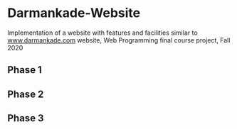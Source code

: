 # Darmankade-Website
Implementation of a website with features and facilities similar to www.darmankade.com website, Web Programming final course project, Fall 2020
## Phase 1
## Phase 2
## Phase 3

